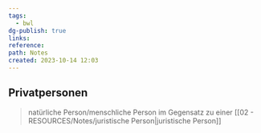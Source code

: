 ```yaml
---
tags:
  - bwl
dg-publish: true
links: 
reference: 
path: Notes
created: 2023-10-14 12:03
---
```

## Privatpersonen 
> natürliche Person/menschliche Person im Gegensatz zu einer [[02 - RESOURCES/Notes/juristische Person\|juristische Person]]

